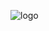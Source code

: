 ![logo](https://i.ibb.co/Bzw3jLT/Abdelrahman-MEDHAT-1.png)
<!---
Abdelrahman-Medhat/Abdelrahman-Medhat is a ✨ special ✨ repository because its `README.md` (this file) appears on your GitHub profile.
You can click the Preview link to take a look at your changes.
--->
